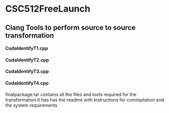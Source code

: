 # CSC512FreeLaunch

## Clang Tools to perform source to source transformation
#### CudaIdentifyT1.cpp
#### CudaIdentifyT2.cpp
#### CudaIdentifyT3.cpp
#### CudaIdentifyT4.cpp

finalpackage.tar contains all the files and tools required for the transformation.It has has the readme with instructions for commpilation and the system requirements
